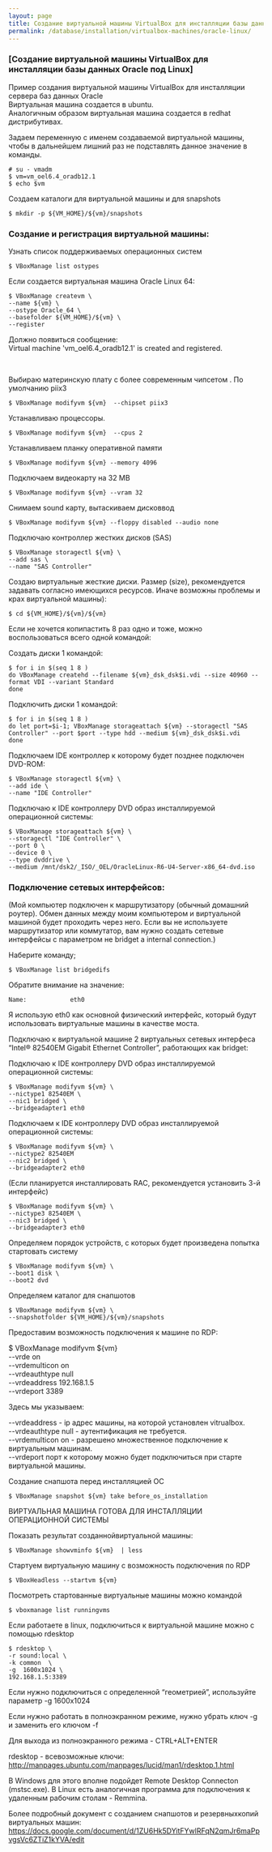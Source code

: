 ```yaml
---
layout: page
title: Создание виртуальной машины VirtualBox для инсталляции базы данных Oracle под Linux
permalink: /database/installation/virtualbox-machines/oracle-linux/
---
```


### [Создание виртуальной машины VirtualBox для инсталляции базы данных Oracle под Linux]


Пример создания виртуальной машины VirtualBox для инсталляции сервера баз данных Oracle<br/>
Виртуальная машина создается в ubuntu. <br/>
Аналогичным образом виртуальная машина создается в redhat дистрибутивах.



Задаем переменную с именем создаваемой виртуальной машины, чтобы в дальнейшем лишний раз не подставлять данное значение в команды.

    # su - vmadm
    $ vm=vm_oel6.4_oradb12.1
    $ echo $vm


Создаем каталоги для виртуальной машины и для snapshots

	$ mkdir -p ${VM_HOME}/${vm}/snapshots


### Создание и регистрация виртуальной машины:


Узнать список поддерживаемых операционных систем

	$ VBoxManage list ostypes


Если создается виртуальная машина Oracle Linux 64:


    $ VBoxManage createvm \
    --name ${vm} \
    --ostype Oracle_64 \
    --basefolder ${VM_HOME}/${vm} \
    --register


Должно появиться сообщение:<br/>
Virtual machine 'vm_oel6.4_oradb12.1' is created and registered.


<br/>

Выбираю материнскую плату с более современным чипсетом . По умолчанию piix3


	$ VBoxManage modifyvm ${vm}  --chipset piix3


Устанавливаю процессоры.


	$ VBoxManage modifyvm ${vm}  --cpus 2


Устанавливаем планку оперативной памяти

	$ VBoxManage modifyvm ${vm} --memory 4096

Подключаем видеокарту на 32 MB

	$ VBoxManage modifyvm ${vm} --vram 32


Снимаем sound карту, вытаскиваем дисковвод


	$ VBoxManage modifyvm ${vm} --floppy disabled --audio none


Подключаю контроллер жестких дисков (SAS)


    $ VBoxManage storagectl ${vm} \
    --add sas \
    --name "SAS Controller"


Создаю виртуальные жесткие диски. Размер (size), рекомендуется задавать согласно имеющихся ресурсов. Иначе возможны проблемы и крах виртуальной машины):


	$ cd ${VM_HOME}/${vm}/${vm}


Если не хочется копипастить 8 раз одно и тоже, можно воспользоваться всего одной командой:

Создать диски 1 командой:

    $ for i in $(seq 1 8 )
    do VBoxManage createhd --filename ${vm}_dsk_dsk$i.vdi --size 40960 --format VDI --variant Standard
    done


Подключить диски 1 командой:

    $ for i in $(seq 1 8 )
    do let port=$i-1; VBoxManage storageattach ${vm} --storagectl "SAS Controller" --port $port --type hdd --medium ${vm}_dsk_dsk$i.vdi
    done


<!--
<br/><br/>
Или вручную (Так надежнее):
<br/><br/>

       <div class="linuxCommand">
	$ VBoxManage createhd \<br/>
--filename ${vm}_dsk1.vdi \<br/>
--size 40960 \<br/>
--format VDI \<br/>
--variant Standard<br/>
       </div>


<br/><br/>


       <div class="linuxCommand">
$ VBoxManage createhd \<br/>
--filename ${vm}_dsk2.vdi \<br/>
--size 40960 \<br/>
--format VDI \<br/>
--variant Standard<br/>
       </div>



<br/><br/>


       <div class="linuxCommand">
$ VBoxManage createhd \<br/>
--filename ${vm}_dsk3.vdi \<br/>
--size 40960 \<br/>
--format VDI \<br/>
--variant Standard<br/>
       </div>


<br/><br/>


       <div class="linuxCommand">
$ VBoxManage createhd \<br/>
--filename ${vm}_dsk4.vdi \<br/>
--size 40960 \<br/>
--format VDI \<br/>
--variant Standard<br/>
       </div>



<br/><br/>


       <div class="linuxCommand">
$ VBoxManage createhd \<br/>
--filename ${vm}_dsk5.vdi \<br/>
--size 40960 \<br/>
--format VDI \<br/>
--variant Standard<br/>
       </div>


<br/><br/>


       <div class="linuxCommand">
$ VBoxManage createhd \<br/>
--filename ${vm}_dsk6.vdi \<br/>
--size 40960 \<br/>
--format VDI \<br/>
--variant Standard<br/>
       </div>


<br/><br/>


       <div class="linuxCommand">
$ VBoxManage createhd \<br/>
--filename ${vm}_dsk7.vdi \<br/>
--size 40960 \<br/>
--format VDI \<br/>
--variant Standard<br/>
       </div>

<br/><br/>


       <div class="linuxCommand">
$ VBoxManage createhd \<br/>
--filename ${vm}_dsk8.vdi \<br/>
--size 40960 \<br/>
--format VDI \<br/>
--variant Standard<br/>
       </div>

<br/><br/>
Подключаю диски к SAS контроллеру (максимум 8):


       <div class="linuxCommand">
$ VBoxManage storageattach ${vm} \<br/>
--storagectl "SAS Controller" \<br/>
--port 0 \<br/>
--type hdd \<br/>
--medium ${vm}_dsk1.vdi<br/>
       </div>

<br/><br/>

       <div class="linuxCommand">
$ VBoxManage storageattach ${vm} \<br/>
--storagectl "SAS Controller" \<br/>
--port 1 \<br/>
--type hdd \<br/>
--medium ${vm}_dsk2.vdi<br/>
       </div>

<br/><br/>

       <div class="linuxCommand">
$ VBoxManage storageattach ${vm} \<br/>
--storagectl "SAS Controller" \<br/>
--port 2 \<br/>
--type hdd \<br/>
--medium ${vm}_dsk3.vdi<br/>
       </div>

<br/><br/>

       <div class="linuxCommand">
$ VBoxManage storageattach ${vm} \<br/>
--storagectl "SAS Controller" \<br/>
--port 3 \<br/>
--type hdd \<br/>
--medium ${vm}_dsk4.vdi<br/>
       </div>

<br/><br/>

       <div class="linuxCommand">
$ VBoxManage storageattach ${vm} \<br/>
--storagectl "SAS Controller" \<br/>
--port 4 \<br/>
--type hdd \<br/>
--medium ${vm}_dsk5.vdi<br/>
       </div>

<br/><br/>

<div class="linuxCommand">
$ VBoxManage storageattach ${vm} \<br/>
--storagectl "SAS Controller" \<br/>
--port 5 \<br/>
--type hdd \<br/>
--medium ${vm}_dsk6.vdi<br/>
</div>

<br/><br/>

<div class="linuxCommand">
$ VBoxManage storageattach ${vm} \<br/>
--storagectl "SAS Controller" \<br/>
--port 6 \<br/>
--type hdd \<br/>
--medium ${vm}_dsk7.vdi<br/>
</div>

<br/><br/>

<div class="linuxCommand">
$ VBoxManage storageattach ${vm} \<br/>
--storagectl "SAS Controller" \<br/>
--port 7 \<br/>
--type hdd \<br/>
--medium ${vm}_dsk8.vdi<br/>
</div>

-->


Подключаем IDE контроллер к которому будет позднее подключен DVD-ROM:


    $ VBoxManage storagectl ${vm} \
    --add ide \
    --name "IDE Controller"


Подключаю к IDE контроллеру DVD образ инсталлируемой операционной системы:


    $ VBoxManage storageattach ${vm} \
    --storagectl "IDE Controller" \
    --port 0 \
    --device 0 \
    --type dvddrive \
    --medium /mnt/dsk2/_ISO/_OEL/OracleLinux-R6-U4-Server-x86_64-dvd.iso



### Подключение сетевых интерфейсов:

(Мой компьютер подключен к маршрутизатору (обычный домашний роутер). Обмен данных между моим компьютером и виртуальной машиной будет проходить через него. Если вы не используете маршрутизатор или коммутатор, вам нужно создать сетевые интерфейсы с параметром не bridget а internal connection.)


Наберите команду;

    $ VBoxManage list bridgedifs


Обратите внимание на значение:

    Name:            eth0


Я использую eth0 как основной физический интерфейс, который будут использовать виртуальные машины в качестве моста.


Подключаю к виртуальной машине 2 виртуальных сетевых интерфеса “Intel® 82540EM Gigabit Ethernet Controller”, работающих как bridget:


Подключаю к IDE контроллеру DVD образ инсталлируемой операционной системы:


    $ VBoxManage modifyvm ${vm} \
    --nictype1 82540EM \
    --nic1 bridged \
    --bridgeadapter1 eth0


Подключаем к IDE контроллеру DVD образ инсталлируемой операционной системы:

    $ VBoxManage modifyvm ${vm} \
    --nictype2 82540EM
    --nic2 bridged \
    --bridgeadapter2 eth0



 (Если планируется инсталлировать RAC, рекомендуется установить 3-й интерфейс)


    $ VBoxManage modifyvm ${vm} \
    --nictype3 82540EM \
    --nic3 bridged \
    --bridgeadapter3 eth0


Определяем порядок устройств, с которых будет произведена попытка стартовать систему


    $ VBoxManage modifyvm ${vm} \
    --boot1 disk \
    --boot2 dvd


Определяем каталог для снапшотов


    $ VBoxManage modifyvm ${vm} \
    --snapshotfolder ${VM_HOME}/${vm}/snapshots


Предоставим возможность подключения к машине по RDP:


$ VBoxManage modifyvm ${vm} \
--vrde on \
--vrdemulticon on \
--vrdeauthtype null \
--vrdeaddress 192.168.1.5 \
--vrdeport 3389


Здесь мы указываем:


--vrdeaddress - ip адрес машины, на которой установлен vitrualbox.  
--vrdeauthtype null - аутентификация не требуется.  
--vrdemulticon on - разрешено множественное подключение к виртуальным машинам.  
--vrdeport порт к которому можно будет подключиться при старте виртуальной машины.  


Создание снапшота перед инсталляцией ОС

    $ VBoxManage snapshot ${vm} take before_os_installation


ВИРТУАЛЬНАЯ МАШИНА ГОТОВА ДЛЯ ИНСТАЛЛЯЦИИ ОПЕРАЦИОННОЙ СИСТЕМЫ


Показать результат созданнойвиртуальной машины:


    $ VBoxManage showvminfo ${vm}  | less


Стартуем виртуальную машину с возможность подключения по RDP

    $ VBoxHeadless --startvm ${vm}


Посмотреть стартованные виртуальные машины можно командой

    $ vboxmanage list runningvms


Если работаете в linux, подключиться к виртуальной машине можно с помощью rdesktop

    $ rdesktop \
    -r sound:local \
    -k common  \
    -g  1600x1024 \
    192.168.1.5:3389


Если нужно подключиться с определенной “геометрией”, используйте параметр -g  1600x1024


Если нужно работать в полноэкранном режиме, нужно убрать ключ -g и заменить его ключом -f

Для выхода из полноэкранного режима - CTRL+ALT+ENTER


rdesktop - всевозможные ключи:  
http://manpages.ubuntu.com/manpages/lucid/man1/rdesktop.1.html


В Windows для этого вполне подойдет Remote Desktop Connecton (mstsc.exe). В Linux есть аналогичная программа для подключения к удаленным рабочим столам - Remmina.


Более подробный документ с созданием снапшотов и резервныхкопий виртуальных машин:<br/>
https://docs.google.com/document/d/1ZU6Hk5DYitFYwlRFqN2qmJr6maPpvgsVc6ZTiZ1kYVA/edit
